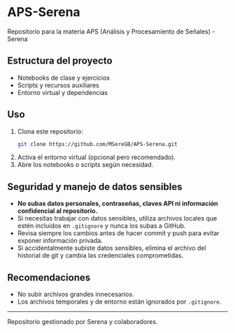 # APS-Serena

Repositorio para la materia APS (Análisis y Procesamiento de Señales) - Serena

## Estructura del proyecto
- Notebooks de clase y ejercicios
- Scripts y recursos auxiliares
- Entorno virtual y dependencias

## Uso
1. Clona este repositorio:
   ```bash
   git clone https://github.com/MSereGB/APS-Serena.git
   ```
2. Activa el entorno virtual (opcional pero recomendado).
3. Abre los notebooks o scripts según necesidad.

## Seguridad y manejo de datos sensibles
- **No subas datos personales, contraseñas, claves API ni información confidencial al repositorio.**
- Si necesitas trabajar con datos sensibles, utiliza archivos locales que estén incluidos en `.gitignore` y nunca los subas a GitHub.
- Revisa siempre los cambios antes de hacer commit y push para evitar exponer información privada.
- Si accidentalmente subiste datos sensibles, elimina el archivo del historial de git y cambia las credenciales comprometidas.

## Recomendaciones
- No subir archivos grandes innecesarios.
- Los archivos temporales y de entorno están ignorados por `.gitignore`.

---

Repositorio gestionado por Serena y colaboradores.
